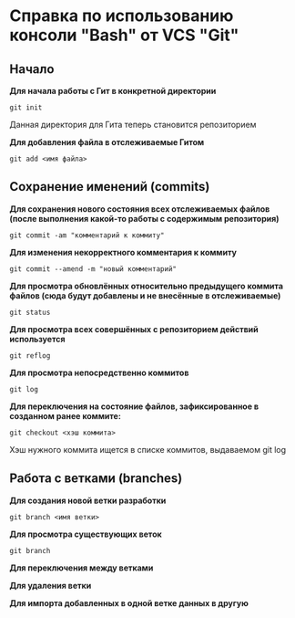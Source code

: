 # Справка по использованию консоли "Bash" от VCS "Git"


## Начало
**Для начала работы с Гит в конкретной директории**

```
git init
```
Данная директория для Гита теперь становится репозиторием

**Для добавления файла в отслеживаемые Гитом**

```
git add <имя файла>
```

## Сохранение именений (commits)
**Для сохранения нового состояния всех отслеживаемых файлов (после выполнения какой-то работы с содержимым репозитория)**

```
git commit -am "комментарий к коммиту"
```
**Для изменения некорректного комментария к коммиту**

```
git commit --amend -m "новый комментарий"
```
**Для просмотра обновлённых относительно предыдущего коммита файлов (сюда будут добавлены и не внесённые в отслеживаемые)**

```
git status
```
**Для просмотра всех совершённых с репозиторием действий используется**

```
git reflog
```
**Для просмотра непосредственно коммитов**

```
git log
```
**Для переключения на состояние файлов, зафиксированное в созданном ранее коммите:**
```
git checkout <хэш коммита>
``` 
Хэш нужного коммита ищется в списке коммитов, выдаваемом git log
## Работа с ветками (branches)
**Для создания новой ветки разработки**
```
git branch <имя ветки>
```
**Для просмотра существующих веток**
```
git branch
```
**Для переключения между ветками**

**Для удаления ветки**

**Для импорта добавленных в одной ветке данных в другую**